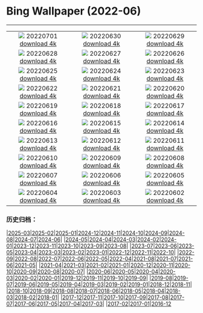 # Bing Wallpaper (2022-06)
**************
| | | |
| :----: | :----: | :----: |
| ![](https://www.bing.com/th?id=OHR.WeatherGirls_FR-FR3672739777_1920x1080.jpg) 20220701 [download 4k](https://www.bing.com/th?id=OHR.WeatherGirls_FR-FR3672739777_UHD.jpg) | ![](https://www.bing.com/th?id=OHR.AcramanCrater_FR-FR3921593709_1920x1080.jpg) 20220630 [download 4k](https://www.bing.com/th?id=OHR.AcramanCrater_FR-FR3921593709_UHD.jpg) | ![](https://www.bing.com/th?id=OHR.PhangNgaBay_FR-FR3669200458_1920x1080.jpg) 20220629 [download 4k](https://www.bing.com/th?id=OHR.PhangNgaBay_FR-FR3669200458_UHD.jpg) |
| ![](https://www.bing.com/th?id=OHR.TafilaletOasis_FR-FR3420203833_1920x1080.jpg) 20220628 [download 4k](https://www.bing.com/th?id=OHR.TafilaletOasis_FR-FR3420203833_UHD.jpg) | ![](https://www.bing.com/th?id=OHR.ValensoleLavender_FR-FR3212811233_1920x1080.jpg) 20220627 [download 4k](https://www.bing.com/th?id=OHR.ValensoleLavender_FR-FR3212811233_UHD.jpg) | ![](https://www.bing.com/th?id=OHR.BBMomCub_FR-FR4105345505_1920x1080.jpg) 20220626 [download 4k](https://www.bing.com/th?id=OHR.BBMomCub_FR-FR4105345505_UHD.jpg) |
| ![](https://www.bing.com/th?id=OHR.Pride2022_FR-FR2967333702_1920x1080.jpg) 20220625 [download 4k](https://www.bing.com/th?id=OHR.Pride2022_FR-FR2967333702_UHD.jpg) | ![](https://www.bing.com/th?id=OHR.CenoteDiver_FR-FR2421200815_1920x1080.jpg) 20220624 [download 4k](https://www.bing.com/th?id=OHR.CenoteDiver_FR-FR2421200815_UHD.jpg) | ![](https://www.bing.com/th?id=OHR.MostarBridge_FR-FR2128741987_1920x1080.jpg) 20220623 [download 4k](https://www.bing.com/th?id=OHR.MostarBridge_FR-FR2128741987_UHD.jpg) |
| ![](https://www.bing.com/th?id=OHR.AmazonianEcuador_FR-FR1437514029_1920x1080.jpg) 20220622 [download 4k](https://www.bing.com/th?id=OHR.AmazonianEcuador_FR-FR1437514029_UHD.jpg) | ![](https://www.bing.com/th?id=OHR.Musique_FR-FR4597442264_1920x1080.jpg) 20220621 [download 4k](https://www.bing.com/th?id=OHR.Musique_FR-FR4597442264_UHD.jpg) | ![](https://www.bing.com/th?id=OHR.SwallowtailFlower_FR-FR0923190849_1920x1080.jpg) 20220620 [download 4k](https://www.bing.com/th?id=OHR.SwallowtailFlower_FR-FR0923190849_UHD.jpg) |
| ![](https://www.bing.com/th?id=OHR.DianeRiders_FR-FR4408911188_1920x1080.jpg) 20220619 [download 4k](https://www.bing.com/th?id=OHR.DianeRiders_FR-FR4408911188_UHD.jpg) | ![](https://www.bing.com/th?id=OHR.CelebratingSurfing_FR-FR0631069361_1920x1080.jpg) 20220618 [download 4k](https://www.bing.com/th?id=OHR.CelebratingSurfing_FR-FR0631069361_UHD.jpg) | ![](https://www.bing.com/th?id=OHR.Balsamroot_FR-FR0245326282_1920x1080.jpg) 20220617 [download 4k](https://www.bing.com/th?id=OHR.Balsamroot_FR-FR0245326282_UHD.jpg) |
| ![](https://www.bing.com/th?id=OHR.SeonamTemple_FR-FR3519269854_1920x1080.jpg) 20220616 [download 4k](https://www.bing.com/th?id=OHR.SeonamTemple_FR-FR3519269854_UHD.jpg) | ![](https://www.bing.com/th?id=OHR.ClingmansDome_FR-FR3375469523_1920x1080.jpg) 20220615 [download 4k](https://www.bing.com/th?id=OHR.ClingmansDome_FR-FR3375469523_UHD.jpg) | ![](https://www.bing.com/th?id=OHR.MuseumMile_FR-FR3219192937_1920x1080.jpg) 20220614 [download 4k](https://www.bing.com/th?id=OHR.MuseumMile_FR-FR3219192937_UHD.jpg) |
| ![](https://www.bing.com/th?id=OHR.OkavangoElephant_FR-FR3084806312_1920x1080.jpg) 20220613 [download 4k](https://www.bing.com/th?id=OHR.OkavangoElephant_FR-FR3084806312_UHD.jpg) | ![](https://www.bing.com/th?id=OHR.SierraPonce_FR-FR2942722604_1920x1080.jpg) 20220612 [download 4k](https://www.bing.com/th?id=OHR.SierraPonce_FR-FR2942722604_UHD.jpg) | ![](https://www.bing.com/th?id=OHR.LeMans_FR-FR2807860617_1920x1080.jpg) 20220611 [download 4k](https://www.bing.com/th?id=OHR.LeMans_FR-FR2807860617_UHD.jpg) |
| ![](https://www.bing.com/th?id=OHR.CRPoppies_FR-FR2658875852_1920x1080.jpg) 20220610 [download 4k](https://www.bing.com/th?id=OHR.CRPoppies_FR-FR2658875852_UHD.jpg) | ![](https://www.bing.com/th?id=OHR.SweetheartAbbey_FR-FR2528741109_1920x1080.jpg) 20220609 [download 4k](https://www.bing.com/th?id=OHR.SweetheartAbbey_FR-FR2528741109_UHD.jpg) | ![](https://www.bing.com/th?id=OHR.CommonDolphin_FR-FR2399309224_1920x1080.jpg) 20220608 [download 4k](https://www.bing.com/th?id=OHR.CommonDolphin_FR-FR2399309224_UHD.jpg) |
| ![](https://www.bing.com/th?id=OHR.HaagaRhododendron_FR-FR2267161076_1920x1080.jpg) 20220607 [download 4k](https://www.bing.com/th?id=OHR.HaagaRhododendron_FR-FR2267161076_UHD.jpg) | ![](https://www.bing.com/th?id=OHR.IndigoBunting_FR-FR2113484351_1920x1080.jpg) 20220606 [download 4k](https://www.bing.com/th?id=OHR.IndigoBunting_FR-FR2113484351_UHD.jpg) | ![](https://www.bing.com/th?id=OHR.RapadalenSNP_FR-FR1908593971_1920x1080.jpg) 20220605 [download 4k](https://www.bing.com/th?id=OHR.RapadalenSNP_FR-FR1908593971_UHD.jpg) |
| ![](https://www.bing.com/th?id=OHR.CoteSauvage_FR-FR1773516186_1920x1080.jpg) 20220604 [download 4k](https://www.bing.com/th?id=OHR.CoteSauvage_FR-FR1773516186_UHD.jpg) | ![](https://www.bing.com/th?id=OHR.MoabCycling_FR-FR1625771399_1920x1080.jpg) 20220603 [download 4k](https://www.bing.com/th?id=OHR.MoabCycling_FR-FR1625771399_UHD.jpg) | ![](https://www.bing.com/th?id=OHR.QueenJubilee_FR-FR0997518990_1920x1080.jpg) 20220602 [download 4k](https://www.bing.com/th?id=OHR.QueenJubilee_FR-FR0997518990_UHD.jpg) |

### 历史归档：

|[2025-03](2025-03/2025-03.md)|[2025-02](2025-02/2025-02.md)|[2025-01](2025-01/2025-01.md)|[2024-12](2024-12/2024-12.md)|[2024-11](2024-11/2024-11.md)|[2024-10](2024-10/2024-10.md)|[2024-09](2024-09/2024-09.md)|[2024-08](2024-08/2024-08.md)|[2024-07](2024-07/2024-07.md)|[2024-06](2024-06/2024-06.md)|
|[2024-05](2024-05/2024-05.md)|[2024-04](2024-04/2024-04.md)|[2024-03](2024-03/2024-03.md)|[2024-02](2024-02/2024-02.md)|[2024-01](2024-01/2024-01.md)|[2023-12](2023-12/2023-12.md)|[2023-11](2023-11/2023-11.md)|[2023-10](2023-10/2023-10.md)|[2023-09](2023-09/2023-09.md)|[2023-08](2023-08/2023-08.md)|
|[2023-07](2023-07/2023-07.md)|[2023-06](2023-06/2023-06.md)|[2023-05](2023-05/2023-05.md)|[2023-04](2023-04/2023-04.md)|[2023-03](2023-03/2023-03.md)|[2023-02](2023-02/2023-02.md)|[2023-01](2023-01/2023-01.md)|[2022-12](2022-12/2022-12.md)|[2022-11](2022-11/2022-11.md)|[2022-10](2022-10/2022-10.md)|
|[2022-09](2022-09/2022-09.md)|[2022-08](2022-08/2022-08.md)|[2022-07](2022-07/2022-07.md)|[2022-06](2022-06/2022-06.md)|[2022-05](2022-05/2022-05.md)|[2022-04](2022-04/2022-04.md)|[2021-08](2021-08/2021-08.md)|[2021-07](2021-07/2021-07.md)|[2021-06](2021-06/2021-06.md)|[2021-05](2021-05/2021-05.md)|
|[2021-04](2021-04/2021-04.md)|[2021-03](2021-03/2021-03.md)|[2021-02](2021-02/2021-02.md)|[2021-01](2021-01/2021-01.md)|[2020-12](2020-12/2020-12.md)|[2020-11](2020-11/2020-11.md)|[2020-10](2020-10/2020-10.md)|[2020-09](2020-09/2020-09.md)|[2020-08](2020-08/2020-08.md)|[2020-07](2020-07/2020-07.md)|
|[2020-06](2020-06/2020-06.md)|[2020-05](2020-05/2020-05.md)|[2020-04](2020-04/2020-04.md)|[2020-03](2020-03/2020-03.md)|[2020-02](2020-02/2020-02.md)|[2020-01](2020-01/2020-01.md)|[2019-12](2019-12/2019-12.md)|[2019-11](2019-11/2019-11.md)|[2019-10](2019-10/2019-10.md)|[2019-09](2019-09/2019-09.md)|
|[2019-08](2019-08/2019-08.md)|[2019-07](2019-07/2019-07.md)|[2019-06](2019-06/2019-06.md)|[2019-05](2019-05/2019-05.md)|[2019-04](2019-04/2019-04.md)|[2019-03](2019-03/2019-03.md)|[2019-02](2019-02/2019-02.md)|[2019-01](2019-01/2019-01.md)|[2018-12](2018-12/2018-12.md)|[2018-11](2018-11/2018-11.md)|
|[2018-10](2018-10/2018-10.md)|[2018-09](2018-09/2018-09.md)|[2018-08](2018-08/2018-08.md)|[2018-07](2018-07/2018-07.md)|[2018-06](2018-06/2018-06.md)|[2018-05](2018-05/2018-05.md)|[2018-04](2018-04/2018-04.md)|[2018-03](2018-03/2018-03.md)|[2018-02](2018-02/2018-02.md)|[2018-01](2018-01/2018-01.md)|
|[2017-12](2017-12/2017-12.md)|[2017-11](2017-11/2017-11.md)|[2017-10](2017-10/2017-10.md)|[2017-09](2017-09/2017-09.md)|[2017-08](2017-08/2017-08.md)|[2017-07](2017-07/2017-07.md)|[2017-06](2017-06/2017-06.md)|[2017-05](2017-05/2017-05.md)|[2017-04](2017-04/2017-04.md)|[2017-03](2017-03/2017-03.md)|
|[2017-02](2017-02/2017-02.md)|[2017-01](2017-01/2017-01.md)|[2016-12](2016-12/2016-12.md)